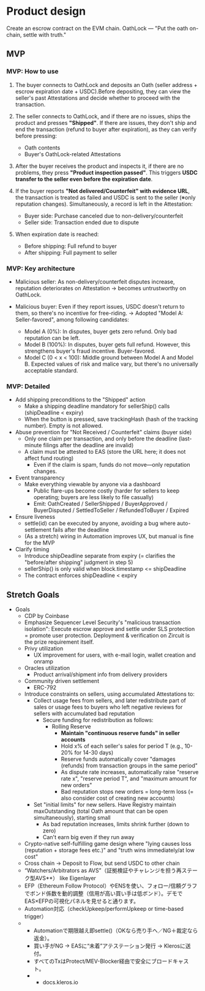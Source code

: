 # Product design

Create an escrow contract on the EVM chain.
OathLock — "Put the oath on-chain, settle with truth."

## MVP

### MVP: How to use

  1. The buyer connects to OathLock and deposits an Oath (seller address + escrow expiration date + USDC).Before depositing, they can view the seller's past Attestations and decide whether to proceed with the transaction.

  2. The seller connects to OathLock, and if there are no issues, ships the product and presses **"Shipped"**. If there are issues, they don't ship and end the transaction (refund to buyer after expiration), as they can verify before pressing:
     - Oath contents
     - Buyer's OathLock-related Attestations

  3. After the buyer receives the product and inspects it, if there are no problems, they press **"Product inspection passed"**. This triggers **USDC transfer to the seller even before the expiration date**.

  4. If the buyer reports **"Not delivered/Counterfeit" with evidence URL**, the transaction is treated as failed and USDC is sent to the seller (※only reputation changes). Simultaneously, a record is left in the Attestation:
     - Buyer side: Purchase canceled due to non-delivery/counterfeit
     - Seller side: Transaction ended due to dispute

  5. When expiration date is reached:
     - Before shipping: Full refund to buyer
     - After shipping: Full payment to seller

### MVP: Key architecture

- Malicious seller: As non-delivery/counterfeit disputes increase, reputation deteriorates on Attestation → becomes untrustworthy on OathLock.

- Malicious buyer: Even if they report issues, USDC doesn't return to them, so there's no incentive for free-riding. -> Adopted "Model A: Seller-favored", among following candidates:
  - Model A (0%): In disputes, buyer gets zero refund. Only bad reputation can be left.
  - Model B (100%): In disputes, buyer gets full refund. However, this strengthens buyer's fraud incentive. Buyer-favored.
  - Model C (0 < x < 100): Middle ground between Model A and Model B. Expected values of risk and malice vary, but there's no universally acceptable standard.

### MVP: Detailed

- Add shipping preconditions to the "Shipped" action
  - Make a shipping deadline mandatory for sellerShip() calls (shipDeadline < expiry)
  - When the button is pressed, save trackingHash (hash of the tracking number). Empty is not allowed.
- Abuse prevention for "Not Received / Counterfeit" claims (buyer side)
  - Only one claim per transaction, and only before the deadline (last-minute filings after the deadline are invalid)
  - A claim must be attested to EAS (store the URL here; it does not affect fund routing)
    - Even if the claim is spam, funds do not move—only reputation changes.
- Event transparency
  - Make everything viewable by anyone via a dashboard
    - Public flare-ups become costly (harder for sellers to keep operating; buyers are less likely to file casually)
    - Emit: OathCreated / SellerShipped / BuyerApproved / BuyerDisputed / SettledToSeller / RefundedToBuyer / Expired
- Ensure liveness
  - settle(id) can be executed by anyone, avoiding a bug where auto-settlement fails after the deadline
  - (As a stretch) wiring in Automation improves UX, but manual is fine for the MVP
- Clarify timing
  - Introduce shipDeadline separate from expiry (= clarifies the "before/after shipping" judgment in step 5)
  - sellerShip() is only valid when block.timestamp <= shipDeadline
  - The contract enforces shipDeadline < expiry

## Stretch Goals

- Goals
  - CDP by Coinbase
  - Emphasize Sequencer Level Security's "malicious transaction isolation": Execute escrow approve and settle under SLS protection = promote user protection. Deployment & verification on Zircuit is the prize requirement itself.
  - Privy utilization
    - UX improvement for users, with e-mail login, wallet creation and onramp
  - Oracles utilization
    - Product arrival/shipment info from delivery providers
  - Community driven settlement
    - ERC-792
  - Introduce constraints on sellers, using accumulated Attestations to:
    - Collect usage fees from sellers, and later redistribute part of sales or usage fees to buyers who left negative reviews for sellers with accumulated bad reputation
      - Secure funding for redistribution as follows:
        - Rolling Reserve
          - **Maintain "continuous reserve funds" in seller accounts**
          - Hold x% of each seller's sales for period T (e.g., 10-20% for 14-30 days)
          - Reserve funds automatically cover "damages (refunds) from transaction groups in the same period"
          - As dispute rate increases, automatically raise "reserve rate x", "reserve period T", and "maximum amount for new orders"
          - Bad reputation stops new orders = long-term loss (= also consider cost of creating new accounts)
    - Set "initial limits" for new sellers. Have Registry maintain maxOutstanding (total Oath amount that can be open simultaneously), starting small
      - As bad reputation increases, limits shrink further (down to zero)
      - Can't earn big even if they run away
  - Crypto-native self-fulfilling game design where "lying causes loss (reputation + storage fees etc.)" and "truth wins immediately/at low cost"
  - Cross chain -> Deposit to Flow, but send USDC to other chain
  - “Watchers/Arbitrators as AVS”（証拠検証やチャレンジを担う再ステーク型AVS**） like Eigenlayer
  - EFP（Ethereum Follow Protocol）やENSを使い、フォロー/信頼グラフでボンド係数を動的調整（信用が高い買い手は低ボンド）。デモでEAS×EFPの可視化パネルを見せると通ります。
  - Automation対応（checkUpkeep/performUpkeep or time-based trigger）
  - - Automationで期限越え即settle()（OKなら売り手へ／NG＋裁定なら返金）。
    - 買い手がNG → EASに“未着”アテステーション発行 → Klerosに送付。
    - すべてのTxはProtect/MEV-Blocker経由で安全にブロードキャスト。
    - - docs.kleros.io

